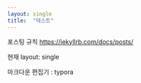 ```yaml
---
layout: single
title:  "테스트"
---
```


포스팅 규칙
https://jekyllrb.com/docs/posts/

현재 layout: single

마크다운 편집기 : typora
